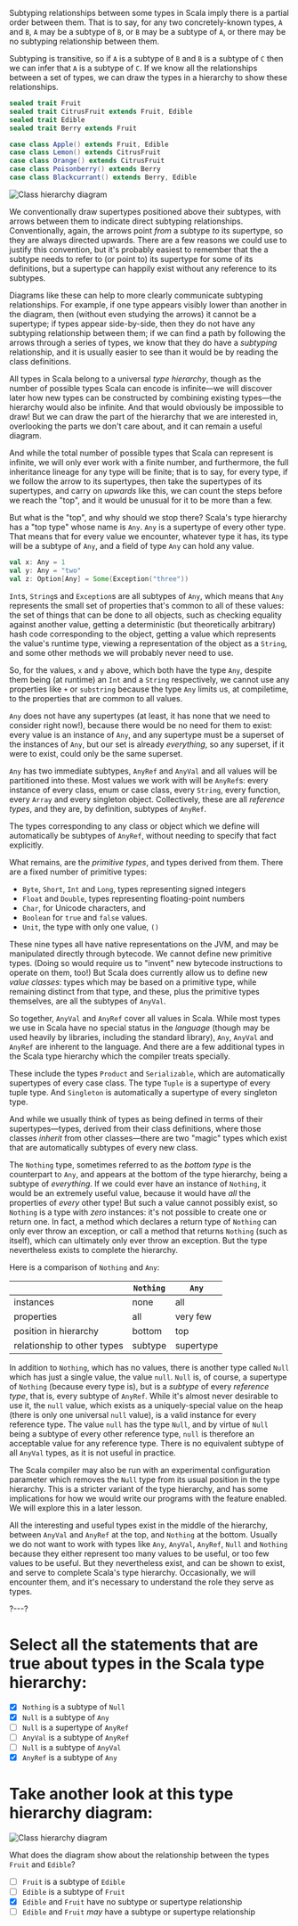 Subtyping relationships between some types in Scala imply there is a partial order between them. That is to say,
for any two concretely-known types, `A` and `B`, `A` may be a subtype of `B`, or `B` may be a subtype of `A`, or
there may be no subtyping relationship between them.

Subtyping is transitive, so if `A` is a subtype of `B` and `B` is a subtype of `C` then we can infer that `A` is
a subtype of `C`. If we know all the relationships between a set of types, we can draw the types in a hierarchy
to show these relationships.

```scala
sealed trait Fruit
sealed trait CitrusFruit extends Fruit, Edible
sealed trait Edible
sealed trait Berry extends Fruit

case class Apple() extends Fruit, Edible
case class Lemon() extends CitrusFruit
case class Orange() extends CitrusFruit
case class Poisonberry() extends Berry
case class Blackcurrant() extends Berry, Edible
```

![Class hierarchy diagram](https://raw.githubusercontent.com/scalazone/scala/main/contentImages/hierarchy.png)

We conventionally draw supertypes positioned above their subtypes, with arrows between them to indicate direct
subtyping relationships. Conventionally, again, the arrows point _from_ a subtype _to_ its supertype, so they
are always directed upwards. There are a few reasons we could use to justify this convention, but it's probably
easiest to remember that the a subtype needs to refer to (or point to) its supertype for some of its
definitions, but a supertype can happily exist without any reference to its subtypes.

Diagrams like these can help to more clearly communicate subtyping relationships. For example, if one type
appears visibly lower than another in the diagram, then (without even studying the arrows) it cannot be a
supertype; if types appear side-by-side, then they do not have any subtyping relationship between them; if we
can find a path by following the arrows through a series of types, we know that they do have a _subtyping_
relationship, and it is usually easier to see than it would be by reading the class definitions.

All types in Scala belong to a universal _type hierarchy_, though as the number of possible types Scala can
encode is infinite—we will discover later how new types can be constructed by combining existing types—the
hierarchy would also be infinite. And that would obviously be impossible to draw! But we can draw the part of
the hierarchy that we are interested in, overlooking the parts we don't care about, and it can remain a useful
diagram.

And while the total number of possible types that Scala can represent is infinite, we will only ever work with a
finite number, and furthermore, the full inheritance lineage for any type will be finite; that is to say, for
every type, if we follow the arrow to its supertypes, then take the supertypes of its supertypes, and carry on
_upwards_ like this, we can count the steps before we reach the "top", and it would be unusual for it to be more
than a few.

But what is the "top", and why should we stop there? Scala's type hierarchy has a "top type" whose name is
`Any`. `Any` is a supertype of every other type. That means that for every value we encounter, whatever type it
has, its type will be a subtype of `Any`, and a field of type `Any` can hold any value.

```scala
val x: Any = 1
val y: Any = "two"
val z: Option[Any] = Some(Exception("three"))
```

`Int`s, `String`s and `Exception`s are all subtypes of `Any`, which means that `Any` represents the small set of
properties that's common to all of these values: the set of things that can be done to all objects, such as
checking equality against another value, getting a deterministic (but theoretically arbitrary) hash code
corresponding to the object, getting a value which represents the value's runtime type, viewing a representation
of the object as a `String`, and some other methods we will probably never need to use.

So, for the values, `x` and `y` above, which both have the type `Any`, despite them being (at runtime) an `Int`
and a `String` respectively, we cannot use any properties like `+` or `substring` because the type `Any` limits
us, at compiletime, to the properties that are common to all values.

`Any` does not have any supertypes (at least, it has none that we need to consider right now!), because there
would be no need for them to exist: every value is an instance of `Any`, and any supertype must be a superset
of the instances of `Any`, but our set is already _everything_, so any superset, if it were to exist, could only
be the same superset.

`Any` has two immediate subtypes, `AnyRef` and `AnyVal` and all values will be partitioned into these. Most
values we work with will be `AnyRef`s: every instance of every class, enum or case class, every `String`, every
function, every `Array` and every singleton object. Collectively, these are all _reference types_, and they are,
by definition, subtypes of `AnyRef`.

The types corresponding to any class or object which we define will automatically be subtypes of `AnyRef`,
without needing to specify that fact explicitly.

What remains, are the _primitive types_, and types derived from them. There are a fixed number of primitive
types:
- `Byte`, `Short`, `Int` and `Long`, types representing signed integers
- `Float` and `Double`, types representing floating-point numbers
- `Char`, for Unicode characters, and
- `Boolean` for `true` and `false` values.
- `Unit`, the type with only one value, `()`

These nine types all have native representations on the JVM, and may be manipulated directly through bytecode.
We cannot define new primitive types. (Doing so would require us to "invent" new bytecode instructions to
operate on them, too!) But Scala does currently allow us to define new _value classes_: types which may be based
on a primitive type, while remaining distinct from that type, and these, plus the primitive types themselves,
are all the subtypes of `AnyVal`.

So together, `AnyVal` and `AnyRef` cover all values in Scala. While most types we use in Scala have no special
status in the _language_ (though may be used heavily by libraries, including the standard library), `Any`,
`AnyVal` and `AnyRef` are inherent to the language. And there are a few additional types in the Scala type
hierarchy which the compiler treats specially.

These include the types `Product` and `Serializable`, which are automatically supertypes of every case class.
The type `Tuple` is a supertype of every tuple type. And `Singleton` is automatically a supertype of every
singleton type.

And while we usually think of types as being defined in terms of their supertypes—types, derived from their
class definitions, where those classes _inherit_ from other classes—there are two "magic" types which exist that
are automatically subtypes of every new class.

The `Nothing` type, sometimes referred to as the _bottom type_ is the counterpart to `Any`, and appears at the
bottom of the type hierarchy, being a subtype of _everything_. If we could ever have an instance of `Nothing`,
it would be an extremely useful value, because it would have _all_ the properties of _every_ other type! But
such a value cannot possibly exist, so `Nothing` is a type with _zero_ instances: it's not possible to create
one or return one. In fact, a method which declares a return type of `Nothing` can only ever throw an exception,
or call a method that returns `Nothing` (such as itself), which can ultimately only ever throw an exception. But
the type nevertheless exists to complete the hierarchy.

Here is a comparison of `Nothing` and `Any`:

|                             | `Nothing` | `Any`     |
|-----------------------------|-----------|-----------|
| instances                   | none      | all       |
| properties                  | all       | very few  |
| position in hierarchy       | bottom    | top       |
| relationship to other types | subtype   | supertype |

In addition to `Nothing`, which has no values, there is another type called `Null` which has just a single
value, the value `null`. `Null` is, of course, a supertype of `Nothing` (because every type is), but is a
_subtype_ of every _reference type_, that is, every subtype of `AnyRef`. While it's almost never desirable to
use it, the `null` value, which exists as a uniquely-special value on the heap (there is only one universal
`null` value), is a valid instance for every reference type. The value `null` has the type `Null`, and by virtue
of `Null` being a subtype of every other reference type, `null` is therefore an acceptable value for any
reference type. There is no equivalent subtype of all `AnyVal` types, as it is not useful in practice.

The Scala compiler may also be run with an experimental configuration parameter which removes the `Null` type
from its usual position in the type hierarchy. This is a stricter variant of the type hierarchy, and has some
implications for how we would write our programs with the feature enabled. We will explore this in a later
lesson.

All the interesting and useful types exist in the middle of the hierarchy, between `AnyVal` and `AnyRef` at the
top, and `Nothing` at the bottom. Usually we do not want to work with types like `Any`, `AnyVal`, `AnyRef`,
`Null` and `Nothing` because they either represent too many values to be useful, or too few values to be useful.
But they nevertheless exist, and can be shown to exist, and serve to complete Scala's type hierarchy.
Occasionally, we will encounter them, and it's necessary to understand the role they serve as types.

?---?

# Select all the statements that are true about types in the Scala type hierarchy:

* [X] `Nothing` is a subtype of `Null`
* [X] `Null` is a subtype of `Any`
* [ ] `Null` is a supertype of `AnyRef`
* [ ] `AnyVal` is a subtype of `AnyRef`
* [ ] `Null` is a subtype of `AnyVal`
* [X] `AnyRef` is a subtype of `Any`

# Take another look at this type hierarchy diagram:

![Class hierarchy diagram](https://raw.githubusercontent.com/scalazone/scala/main/contentImages/hierarchy.png)

What does the diagram show about the relationship between the types `Fruit` and `Edible`?

- [ ] `Fruit` is a subtype of `Edible`
- [ ] `Edible` is a subtype of `Fruit`
- [X] `Edible` and `Fruit` have no subtype or supertype relationship
- [ ] `Edible` and `Fruit` _may_ have a subtype or supertype relationship
